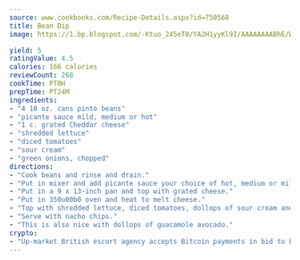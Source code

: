 ```yaml
---
source: www.cookbooks.com/Recipe-Details.aspx?id=750568
title: Bean Dip
image: https://1.bp.blogspot.com/-Ktuo_245eT0/YA2H1yyKl9I/AAAAAAAABhE/WMoqSq2tWOcgMkPaLYZ-49h8pVDUUwFCQCLcBGAsYHQ/s307/5.png

yield: 5
ratingValue: 4.5
calories: 166 calories
reviewCount: 268
cookTime: PT0H
prepTime: PT24M
ingredients:
- "4 10 oz. cans pinto beans"
- "picante sauce mild, medium or hot"
- "1 c. grated Cheddar cheese"
- "shredded lettuce"
- "diced tomatoes"
- "sour cream"
- "green onions, chopped"
directions:
- "Cook beans and rinse and drain."
- "Put in mixer and add picante sauce your choice of hot, medium or mild to make the consistency of dip."
- "Put in a 9 x 13-inch pan and top with grated cheese."
- "Put in 350u00b0 oven and heat to melt cheese."
- "Top with shredded lettuce, diced tomatoes, dollops of sour cream and green onions."
- "Serve with nacho chips."
- "This is also nice with dollops of guacamole avocado."
crypto:
- "Up-market British escort agency accepts Bitcoin payments in bid to boost worker safety and client anonymity."
---
```

